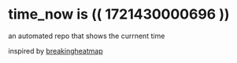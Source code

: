 # time_now is (( 1721430000696 ))

an automated repo that shows the currnent time

inspired by [breakingheatmap](https://github.com/breakingheatmap/breakingheatmap)